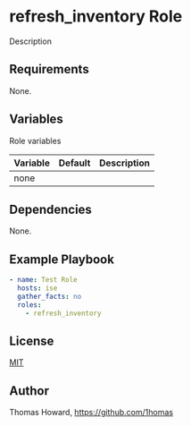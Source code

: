 # refresh_inventory Role

Description

## Requirements

None.

## Variables

Role variables

| Variable | Default | Description |
| -------- | ------- | ----------- |
| none     |         |             |

## Dependencies

None.

## Example Playbook

```yaml
- name: Test Role
  hosts: ise
  gather_facts: no
  roles:
    - refresh_inventory
```

## License

[MIT](https://mit-license.org/)

## Author

Thomas Howard, <https://github.com/1homas>
